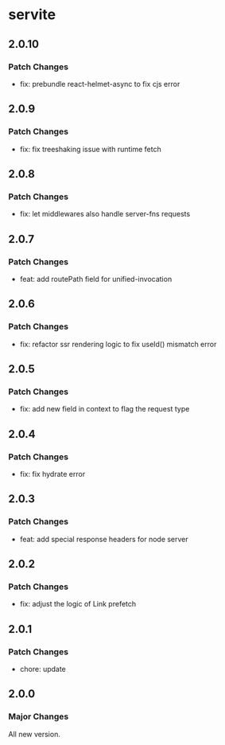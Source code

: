 # servite

## 2.0.10

### Patch Changes

- fix: prebundle react-helmet-async to fix cjs error

## 2.0.9

### Patch Changes

- fix: fix treeshaking issue with runtime fetch

## 2.0.8

### Patch Changes

- fix: let middlewares also handle server-fns requests

## 2.0.7

### Patch Changes

- feat: add routePath field for unified-invocation

## 2.0.6

### Patch Changes

- fix: refactor ssr rendering logic to fix useId() mismatch error

## 2.0.5

### Patch Changes

- fix: add new field in context to flag the request type

## 2.0.4

### Patch Changes

- fix: fix hydrate error

## 2.0.3

### Patch Changes

- feat: add special response headers for node server

## 2.0.2

### Patch Changes

- fix: adjust the logic of Link prefetch

## 2.0.1

### Patch Changes

- chore: update

## 2.0.0

### Major Changes

All new version.
